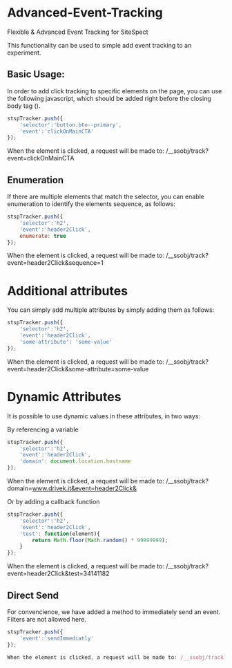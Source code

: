 # Advanced-Event-Tracking
Flexible &amp; Advanced Event Tracking for SiteSpect

This functionality can be used to simple add event tracking to an experiment.

## Basic Usage:

In order to add click tracking to specific elements on the page, you can use the following javascript, which should be added right before the closing body tag (</body>).

```javascript
stspTracker.push({
	'selector':'button.btn--primary',
	'event':'clickOnMainCTA'
});
```

When the element is clicked, a request will be made to: /__ssobj/track?event=clickOnMainCTA


## Enumeration
If there are multiple elements that match the selector, you can enable enumeration to identify the elements sequence, as follows:

```javascript
stspTracker.push({
	'selector':'h2',
	'event':'header2Click',
	enumerate: true
});
```

When the element is clicked, a request will be made to: /__ssobj/track?event=header2Click&sequence=1


# Additional attributes
You can simply add multiple attributes by simply adding them as follows:

```javascript
stspTracker.push({
	'selector':'h2',
	'event':'header2Click',
	'some-attribute': 'some-value'
});
```

When the element is clicked, a request will be made to: /__ssobj/track?event=header2Click&some-attribute=some-value

# Dynamic Attributes
It is possible to use dynamic values in these attributes, in two ways:

By referencing a variable

```javascript
stspTracker.push({
	'selector':'h2',
	'event':'header2Click',
	'domain': document.location.hostname
});
```

When the element is clicked, a request will be made to: /__ssobj/track?domain=www.drivek.it&event=header2Click&

Or by adding a callback function

```javascript
stspTracker.push({
	'selector':'h2',
	'event':'header2Click',
	'test': function(element){
		return Math.floor(Math.random() * 99999999);
	}
});
```

When the element is clicked, a request will be made to: /__ssobj/track?event=header2Click&test=34141182

## Direct Send
For convencience, we have added a method to immediately send an event. Filters are not allowed here.

```javascript
stspTracker.push({
	'event':'sendImmediatly'
});

When the element is clicked, a request will be made to: /__ssobj/track?event=sendImmediatly

